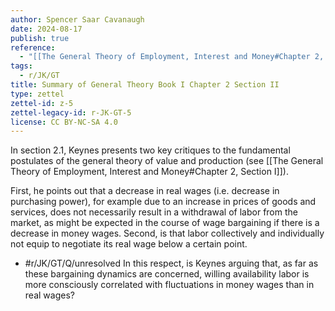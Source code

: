```yaml
---
author: Spencer Saar Cavanaugh
date: 2024-08-17
publish: true
reference:
  - "[[The General Theory of Employment, Interest and Money#Chapter 2, Section II]]"
tags:
  - r/JK/GT
title: Summary of General Theory Book I Chapter 2 Section II
type: zettel
zettel-id: z-5
zettel-legacy-id: r-JK-GT-5
license: CC BY-NC-SA 4.0
---
```




In section 2.1, Keynes presents two key critiques to the fundamental postulates of the general theory of value and production (see [[The General Theory of Employment, Interest and Money#Chapter 2, Section I]]).

First, he points out that a decrease in real wages (i.e. decrease in purchasing power), for example due to an increase in prices of goods and services, does not necessarily result in a withdrawal of labor from the market, as might be expected in the course of wage bargaining if there is a decrease in money wages. Second, is that labor collectively and individually not equip to negotiate its real wage below a certain point.

- #r/JK/GT/Q/unresolved In this respect, is Keynes arguing that, as far as these bargaining dynamics are concerned, willing availability labor is more consciously correlated with fluctuations in money wages than in real wages?
